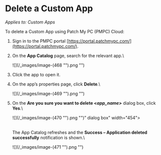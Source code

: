 # Delete a Custom App

_Applies to: Custom Apps_

To delete a Custom App using Patch My PC (PMPC) Cloud:

1. Sign in to the PMPC portal [https://portal.patchmypc.com/](https://portal.patchmypc.com/).
2.  On the **App Catalog** page, search for the relevant app.\


    ![](/_images/image-(468 "").png "")


3. Click the app to open it.
4.  On the app’s properties page, click **Delete**.\


    ![](/_images/image-(469 "").png "")


5.  On the **Are you sure you want to delete <**_**app\_name>**_ dialog box, click **Yes**.\


    ![](/_images/image-(470 "").png "")” dialog box" width="454">

    \
    The App Catalog refreshes and the **Success – Application deleted successfully** notification is shown.\


    ![](/_images/image-(471 "").png "")
